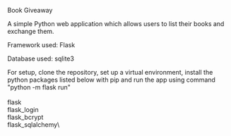 Book Giveaway

A simple Python web application which allows users to list their books and exchange them.

Framework used: Flask

Database used: sqlite3

For setup, clone the repository, set up a virtual environment, install the python packages listed below with pip and run the app using command "python -m flask run"\
\
flask\
flask_login\
flask_bcrypt\
flask_sqlalchemy\
